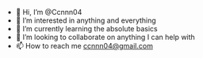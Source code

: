- 👋 Hi, I’m @Ccnnn04
- 👀 I’m interested in anything and everything
- 🌱 I’m currently learning the absolute basics
- 💞️ I’m looking to collaborate on anything I can help with
- 📫 How to reach me ccnnn04@gmail.com

<!---
Ccnnn04/Ccnnn04 is a ✨ special ✨ repository because its `README.md` (this file) appears on your GitHub profile.
You can click the Preview link to take a look at your changes.
--->
